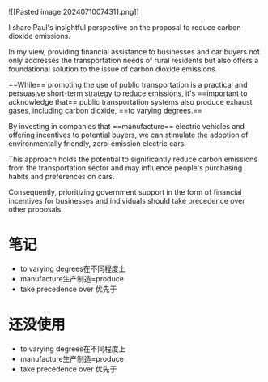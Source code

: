 ![[Pasted image 20240710074311.png]]

I share Paul's insightful perspective on the proposal to reduce carbon dioxide emissions. 

In my view, providing financial assistance to businesses and car buyers not only addresses the transportation needs of rural residents but also offers a foundational solution to the issue of carbon dioxide emissions.

==While== promoting the use of public transportation is a practical and persuasive short-term strategy to reduce emissions, it's ==important to acknowledge that== public transportation systems also produce exhaust gases, including carbon dioxide, ==to varying degrees.== 

By investing in companies that ==manufacture== electric vehicles and offering incentives to potential buyers, we can stimulate the adoption of environmentally friendly, zero-emission electric cars. 

This approach holds the potential to significantly reduce carbon emissions from the transportation sector and may influence people's purchasing habits and preferences on cars. 

Consequently, prioritizing government support in the form of financial incentives for businesses and individuals should take precedence over other proposals.


# 笔记
+ to varying degrees在不同程度上
+ manufacture生产制造=produce
+ take precedence over 优先于
# 还没使用

+ to varying degrees在不同程度上
+ manufacture生产制造=produce
+ take precedence over 优先于